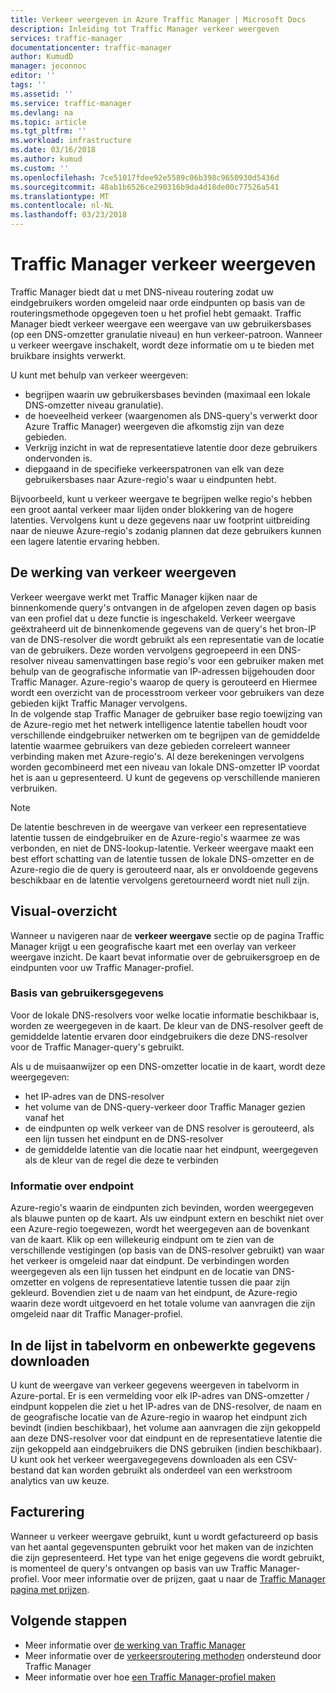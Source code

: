 ```yaml
---
title: Verkeer weergeven in Azure Traffic Manager | Microsoft Docs
description: Inleiding tot Traffic Manager verkeer weergeven
services: traffic-manager
documentationcenter: traffic-manager
author: KumudD
manager: jeconnoc
editor: ''
tags: ''
ms.assetid: ''
ms.service: traffic-manager
ms.devlang: na
ms.topic: article
ms.tgt_pltfrm: ''
ms.workload: infrastructure
ms.date: 03/16/2018
ms.author: kumud
ms.custom: ''
ms.openlocfilehash: 7ce51017fdee92e5589c06b398c9650930d5436d
ms.sourcegitcommit: 48ab1b6526ce290316b9da4d18de00c77526a541
ms.translationtype: MT
ms.contentlocale: nl-NL
ms.lasthandoff: 03/23/2018
---
```

# <a name="traffic-manager-traffic-view"></a>Traffic Manager verkeer weergeven

Traffic Manager biedt dat u met DNS-niveau routering zodat uw eindgebruikers worden omgeleid naar orde eindpunten op basis van de routeringsmethode opgegeven toen u het profiel hebt gemaakt. Traffic Manager biedt verkeer weergave een weergave van uw gebruikersbases (op een DNS-omzetter granulatie niveau) en hun verkeer-patroon. Wanneer u verkeer weergave inschakelt, wordt deze informatie om u te bieden met bruikbare insights verwerkt. 

U kunt met behulp van verkeer weergeven:
- begrijpen waarin uw gebruikersbases bevinden (maximaal een lokale DNS-omzetter niveau granulatie).
- de hoeveelheid verkeer (waargenomen als DNS-query's verwerkt door Azure Traffic Manager) weergeven die afkomstig zijn van deze gebieden.
- Verkrijg inzicht in wat de representatieve latentie door deze gebruikers ondervonden is.
- diepgaand in de specifieke verkeerspatronen van elk van deze gebruikersbases naar Azure-regio's waar u eindpunten hebt. 

Bijvoorbeeld, kunt u verkeer weergave te begrijpen welke regio's hebben een groot aantal verkeer maar lijden onder blokkering van de hogere latenties. Vervolgens kunt u deze gegevens naar uw footprint uitbreiding naar de nieuwe Azure-regio's zodanig plannen dat deze gebruikers kunnen een lagere latentie ervaring hebben.

## <a name="how-traffic-view-works"></a>De werking van verkeer weergeven

Verkeer weergave werkt met Traffic Manager kijken naar de binnenkomende query's ontvangen in de afgelopen zeven dagen op basis van een profiel dat u deze functie is ingeschakeld. Verkeer weergave geëxtraheerd uit de binnenkomende gegevens van de query's het bron-IP van de DNS-resolver die wordt gebruikt als een representatie van de locatie van de gebruikers. Deze worden vervolgens gegroepeerd in een DNS-resolver niveau samenvattingen base regio's voor een gebruiker maken met behulp van de geografische informatie van IP-adressen bijgehouden door Traffic Manager. Azure-regio's waarop de query is gerouteerd en Hiermee wordt een overzicht van de processtroom verkeer voor gebruikers van deze gebieden kijkt Traffic Manager vervolgens.  
In de volgende stap Traffic Manager de gebruiker base regio toewijzing van de Azure-regio met het netwerk intelligence latentie tabellen houdt voor verschillende eindgebruiker netwerken om te begrijpen van de gemiddelde latentie waarmee gebruikers van deze gebieden correleert wanneer verbinding maken met Azure-regio's. Al deze berekeningen vervolgens worden gecombineerd met een niveau van lokale DNS-omzetter IP voordat het is aan u gepresenteerd. U kunt de gegevens op verschillende manieren verbruiken.

>[!NOTE]
>De latentie beschreven in de weergave van verkeer een representatieve latentie tussen de eindgebruiker en de Azure-regio's waarmee ze was verbonden, en niet de DNS-lookup-latentie. Verkeer weergave maakt een best effort schatting van de latentie tussen de lokale DNS-omzetter en de Azure-regio die de query is gerouteerd naar, als er onvoldoende gegevens beschikbaar en de latentie vervolgens geretourneerd wordt niet null zijn. 

## <a name="visual-overview"></a>Visual-overzicht

Wanneer u navigeren naar de **verkeer weergave** sectie op de pagina Traffic Manager krijgt u een geografische kaart met een overlay van verkeer weergave inzicht. De kaart bevat informatie over de gebruikersgroep en de eindpunten voor uw Traffic Manager-profiel.

### <a name="user-base-information"></a>Basis van gebruikersgegevens

Voor de lokale DNS-resolvers voor welke locatie informatie beschikbaar is, worden ze weergegeven in de kaart. De kleur van de DNS-resolver geeft de gemiddelde latentie ervaren door eindgebruikers die deze DNS-resolver voor de Traffic Manager-query's gebruikt.

Als u de muisaanwijzer op een DNS-omzetter locatie in de kaart, wordt deze weergegeven:
- het IP-adres van de DNS-resolver
- het volume van de DNS-query-verkeer door Traffic Manager gezien vanaf het
- de eindpunten op welk verkeer van de DNS resolver is gerouteerd, als een lijn tussen het eindpunt en de DNS-resolver 
- de gemiddelde latentie van die locatie naar het eindpunt, weergegeven als de kleur van de regel die deze te verbinden

### <a name="endpoint-information"></a>Informatie over endpoint

Azure-regio's waarin de eindpunten zich bevinden, worden weergegeven als blauwe punten op de kaart. Als uw eindpunt extern en beschikt niet over een Azure-regio toegewezen, wordt het weergegeven aan de bovenkant van de kaart. Klik op een willekeurig eindpunt om te zien van de verschillende vestigingen (op basis van de DNS-resolver gebruikt) van waar het verkeer is omgeleid naar dat eindpunt. De verbindingen worden weergegeven als een lijn tussen het eindpunt en de locatie van DNS-omzetter en volgens de representatieve latentie tussen die paar zijn gekleurd. Bovendien ziet u de naam van het eindpunt, de Azure-regio waarin deze wordt uitgevoerd en het totale volume van aanvragen die zijn omgeleid naar dit Traffic Manager-profiel.


## <a name="tabular-listing-and-raw-data-download"></a>In de lijst in tabelvorm en onbewerkte gegevens downloaden

U kunt de weergave van verkeer gegevens weergeven in tabelvorm in Azure-portal. Er is een vermelding voor elk IP-adres van DNS-omzetter / eindpunt koppelen die ziet u het IP-adres van de DNS-resolver, de naam en de geografische locatie van de Azure-regio in waarop het eindpunt zich bevindt (indien beschikbaar), het volume aan aanvragen die zijn gekoppeld aan deze DNS-resolver voor dat eindpunt en de representatieve latentie die zijn gekoppeld aan eindgebruikers die DNS gebruiken (indien beschikbaar). U kunt ook het verkeer weergavegegevens downloaden als een CSV-bestand dat kan worden gebruikt als onderdeel van een werkstroom analytics van uw keuze.

## <a name="billing"></a>Facturering

Wanneer u verkeer weergave gebruikt, kunt u wordt gefactureerd op basis van het aantal gegevenspunten gebruikt voor het maken van de inzichten die zijn gepresenteerd. Het type van het enige gegevens die wordt gebruikt, is momenteel de query's ontvangen op basis van uw Traffic Manager-profiel. Voor meer informatie over de prijzen, gaat u naar de [Traffic Manager pagina met prijzen](https://azure.microsoft.com/pricing/details/traffic-manager/).


## <a name="next-steps"></a>Volgende stappen

- Meer informatie over [de werking van Traffic Manager](traffic-manager-overview.md)
- Meer informatie over de [verkeersroutering methoden](traffic-manager-routing-methods.md) ondersteund door Traffic Manager
- Meer informatie over hoe [een Traffic Manager-profiel maken](traffic-manager-create-profile.md)

